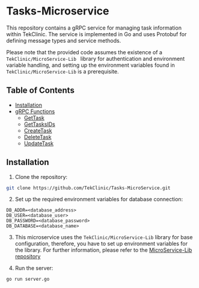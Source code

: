 # Tasks-Microservice

This repository contains a gRPC service for managing task information within TekClinic.
The service is implemented in Go and uses Protobuf for defining message types and service methods.

Please note that the provided code assumes the existence of a `TekClinic/MicroService-Lib `
library for authentication and environment variable handling,
and setting up the environment variables found in `TekClinic/MicroService-Lib` is a prerequisite.

## Table of Contents

- [Installation](#installation)
- [gRPC Functions](docs/grpc.md#grpc-functions)
    - [GetTask](docs/grpc.md#gettask)
    - [GetTasksIDs](docs/grpc.md#gettasksids)
    - [CreateTask](docs/grpc.md#createtask)
    - [DeleteTask](docs/grpc.md#deletetask)
    - [UpdateTask](docs/grpc.md#updatetask)

## Installation

1. Clone the repository:

```bash
git clone https://github.com/TekClinic/Tasks-MicroService.git
```

2. Set up the required environment variables for database connection:

```
DB_ADDR=<database_address>
DB_USER=<database_user>
DB_PASSWORD=<database_password>
DB_DATABASE=<database_name>
```

3. This microservice uses the `TekClinic/MicroService-Lib` library for base configuration,
   therefore, you have to set up environment variables for the library.
   For further information, please refer to
   the [MicroService-Lib repository](https://github.com/TekClinic/MicroService-Lib)

4. Run the server:

```bash
go run server.go
```
